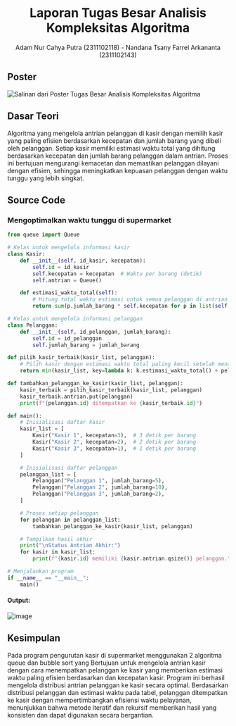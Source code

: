 # <h1 align="center">Laporan Tugas Besar Analisis Kompleksitas Algoritma</h1>
<p align="center">
    Adam Nur Cahya Putra (2311102118)
- Nandana Tsany Farrel Arkananta (2311102143)
</p>


## Poster

![Salinan dari Poster Tugas Besar Analisis Kompleksitas Algoritma](https://github.com/user-attachments/assets/93cade61-78fa-4097-b9f7-ccf2d563b948)


## Dasar Teori
Algoritma yang mengelola antrian pelanggan di kasir dengan memilih kasir yang paling efisien berdasarkan kecepatan dan jumlah barang yang dibeli oleh pelanggan. Setiap kasir memiliki estimasi waktu total yang dihitung berdasarkan kecepatan dan jumlah barang pelanggan dalam antrian. Proses ini bertujuan mengurangi kemacetan dan memastikan pelanggan dilayani dengan efisien, sehingga meningkatkan kepuasan pelanggan dengan waktu tunggu yang lebih singkat.

## Source Code 

### Mengoptimalkan waktu tunggu di supermarket

```Python
from queue import Queue

# Kelas untuk mengelola informasi kasir
class Kasir:
    def __init__(self, id_kasir, kecepatan):
        self.id = id_kasir
        self.kecepatan = kecepatan  # Waktu per barang (detik)
        self.antrian = Queue()

    def estimasi_waktu_total(self):
        # Hitung total waktu estimasi untuk semua pelanggan di antrian
        return sum(p.jumlah_barang * self.kecepatan for p in list(self.antrian.queue))

# Kelas untuk mengelola informasi pelanggan
class Pelanggan:
    def __init__(self, id_pelanggan, jumlah_barang):
        self.id = id_pelanggan
        self.jumlah_barang = jumlah_barang

def pilih_kasir_terbaik(kasir_list, pelanggan):
    # Pilih kasir dengan estimasi waktu total paling kecil setelah menambahkan pelanggan
    return min(kasir_list, key=lambda k: k.estimasi_waktu_total() + pelanggan.jumlah_barang * k.kecepatan)

def tambahkan_pelanggan_ke_kasir(kasir_list, pelanggan):
    kasir_terbaik = pilih_kasir_terbaik(kasir_list, pelanggan)
    kasir_terbaik.antrian.put(pelanggan)
    print(f"{pelanggan.id} ditempatkan ke {kasir_terbaik.id}")

def main():
    # Inisialisasi daftar kasir
    kasir_list = [
        Kasir("Kasir 1", kecepatan=3),  # 3 detik per barang
        Kasir("Kasir 2", kecepatan=2),  # 2 detik per barang
        Kasir("Kasir 3", kecepatan=1),  # 1 detik per barang
    ]

    # Inisialisasi daftar pelanggan
    pelanggan_list = [
        Pelanggan("Pelanggan 1", jumlah_barang=5),
        Pelanggan("Pelanggan 2", jumlah_barang=10),
        Pelanggan("Pelanggan 3", jumlah_barang=2),
    ]

    # Proses setiap pelanggan
    for pelanggan in pelanggan_list:
        tambahkan_pelanggan_ke_kasir(kasir_list, pelanggan)

    # Tampilkan hasil akhir
    print("\nStatus Antrian Akhir:")
    for kasir in kasir_list:
        print(f"{kasir.id} memiliki {kasir.antrian.qsize()} pelanggan.")

# Menjalankan program
if __name__ == "__main__":
    main()

```

#### Output:
![image](https://github.com/user-attachments/assets/1d3817a1-a917-4bbe-b77e-7ab68a81bab3)

## Kesimpulan
Pada program pengurutan kasir di supermarket menggunakan 2 algoritma queue dan bubble sort yang Bertujuan untuk mengelola antrian kasir dengan cara menempatkan pelanggan ke kasir yang memberikan estimasi waktu paling efisien berdasarkan dan kecepatan kasir. Program ini berhasil mengelola distribusi antrian pelanggan ke kasir secara optimal. Berdasarkan distribusi pelanggan dan estimasi waktu pada tabel, pelanggan ditempatkan ke kasir dengan mempertimbangkan efisiensi waktu pelayanan, menunjukkan bahwa metode iteratif dan rekursif memberikan hasil yang konsisten dan dapat digunakan secara bergantian.
